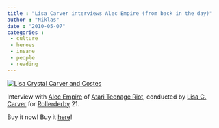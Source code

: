 ```yaml
---
title : "Lisa Carver interviews Alec Empire (from back in the day)"
author : "Niklas"
date : "2010-05-07"
categories : 
 - culture
 - heroes
 - insane
 - people
 - reading
---
```


[![](http://www.suckdog.net/images/LisaAngel_Costes.jpg "Lisa Crystal Carver and Costes")](http://www.suckdog.net/images/LisaAngel_Costes.jpg)

Interview with [Alec Empire](http://en.wikipedia.org/wiki/Alec%20Empire) of [Atari Teenage Riot](http://en.wikipedia.org/wiki/Atari%20Teenage%20Riot), conducted by [Lisa C. Carver](http://en.wikipedia.org/wiki/Lisa%20Crystal%20Carver) for [Rollerderby](http://slick.org/Rollerderby/) 21.

Buy it now! Buy it [here](http://suckdog.net)!
